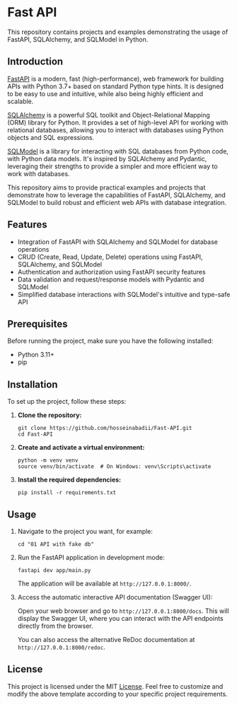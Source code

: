 # Fast API

This repository contains projects and examples demonstrating the usage of FastAPI, SQLAlchemy, and SQLModel in Python.

## Introduction

[FastAPI](https://fastapi.tiangolo.com/) is a modern, fast (high-performance), web framework for building APIs with Python 3.7+ based on standard Python type hints. It is designed to be easy to use and intuitive, while also being highly efficient and scalable.

[SQLAlchemy](https://www.sqlalchemy.org/) is a powerful SQL toolkit and Object-Relational Mapping (ORM) library for Python. It provides a set of high-level API for working with relational databases, allowing you to interact with databases using Python objects and SQL expressions.

[SQLModel](https://sqlmodel.tiangolo.com/) is a library for interacting with SQL databases from Python code, with Python data models. It's inspired by SQLAlchemy and Pydantic, leveraging their strengths to provide a simpler and more efficient way to work with databases.

This repository aims to provide practical examples and projects that demonstrate how to leverage the capabilities of FastAPI, SQLAlchemy, and SQLModel to build robust and efficient web APIs with database integration.

## Features

- Integration of FastAPI with SQLAlchemy and SQLModel for database operations
- CRUD (Create, Read, Update, Delete) operations using FastAPI, SQLAlchemy, and SQLModel
- Authentication and authorization using FastAPI security features
- Data validation and request/response models with Pydantic and SQLModel
- Simplified database interactions with SQLModel's intuitive and type-safe API

## Prerequisites

Before running the project, make sure you have the following installed:

- Python 3.11+
- pip

## Installation

To set up the project, follow these steps:

1. **Clone the repository:**

   ```shell
   git clone https://github.com/hosseinabadii/Fast-API.git
   cd Fast-API
   ```

2. **Create and activate a virtual environment:**

   ```shell
   python -m venv venv
   source venv/bin/activate  # On Windows: venv\Scripts\activate
   ```

3. **Install the required dependencies:**

   ```shell
   pip install -r requirements.txt
   ```

## Usage

1. Navigate to the project you want, for example:

   ```shell
   cd "01 API with fake db"
   ```

2. Run the FastAPI application in development mode:

   ```shell
   fastapi dev app/main.py
   ```

   The application will be available at `http://127.0.0.1:8000/`.

3. Access the automatic interactive API documentation (Swagger UI):

   Open your web browser and go to `http://127.0.0.1:8000/docs`. This will display the Swagger UI, where you can interact with the API endpoints directly from the browser.

   You can also access the alternative ReDoc documentation at `http://127.0.0.1:8000/redoc`.

## License

This project is licensed under the MIT [License](LICENSE). Feel free to customize and modify the above template according to your specific project requirements.
